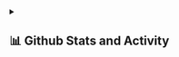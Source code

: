 
<details> 
  <summary><h2>📊 Github Stats and Activity</h2></summary>

  <h3>🔥 Streak Stats</h3>

  <!-- GitHub Readme Streak Stats - https://github.com/Trevor-Muthoka/github-readme-streak-stats -->
  <p>
    <a href="https://github.com/Trevor-Muthoka/github-readme-streak-stats">
      <img title="🔥 Get streak stats for your profile at git.io/streak-stats" alt="Trevor's streak" src="https://streak-stats.demolab.com/?user=Trevor-Muthoka&theme=monokai-metallian&hide_border=true"/>
    </a>
    <p>🔥 Get streak stats for your profile at <a href="https://git.io/streak-stats">git.io/streak-stats</a></p>
  </p>

  <h3>💻 GitHub Profile Stats</h3>

  <!-- https://github.com/anuraghazra/github-readme-stats -->

  <a href="https://github.com/anuraghazra/github-readme-stats"><img alt="Trevor's Github Stats" src="https://denvercoder1-github-readme-stats.vercel.app/api/?username=Trevor-Muthoka&show_icons=true&include_all_commits=true&count_private=true&theme=react&hide_border=true&bg_color=1F222E&title_color=F85D7F&icon_color=F8D866" height="192px"/></a>
  <a href="https://github.com/anuraghazra/github-readme-stats"><img alt="Trevor's Top Languages" src="https://denvercoder1-github-readme-stats.vercel.app/api/top-langs/?username=Trevor-Muthoka&langs_count=8&layout=compact&theme=react&hide_border=true&bg_color=1F222E&title_color=F85D7F&icon_color=F8D866&hide=Jupyter%20Notebook,Roff" height="192px"/></a>
  <br/>

  <b>Note:</b> Top languages is only a metric of the languages my public code consists of and doesn't reflect experience or skill level.
  
  <!-- https://github.com/ashutosh00710/github-readme-activity-graph -->

  <a href="https://github.com/ashutosh00710/github-readme-activity-graph"><img alt="Trevor's Activity Graph" src="https://github-readme-activity-graph.cyclic.app/graph/?username=Trevor-Muthoka&bg_color=1F222E&color=F8D866&line=F85D7F&point=FFFFFF&hide_border=true" /></a>

  <h3>⚡ Recent GitHub Activity</h3>

  <!-- https://github.com/jamesgeorge007/github-activity-readme -->
  <!--START_SECTION:activity-->

1. 🎉 Merged PR [#194](https://github.com/Trevor-Muthoka/readme-typing-svg/pull/194) in [Trevor-Muthoka/readme-typing-svg](https://github.com/Trevor-Muthoka/readme-typing-svg)
2. 🗣 Commented on [#447](https://github.com/Trevor-Muthoka/github-readme-streak-stats/issues/447) in [Trevor-Muthoka/github-readme-streak-stats](https://github.com/Trevor-Muthoka/github-readme-streak-stats)
3. 🗣 Commented on [#574](https://github.com/superfly/docs/issues/574) in [superfly/docs](https://github.com/superfly/docs)
4. 🎉 Merged PR [#715](https://github.com/Trevor-Muthoka/custom-icon-badges/pull/715) in [Trevor-Muthoka/custom-icon-badges](https://github.com/Trevor-Muthoka/custom-icon-badges)
5. 🎉 Merged PR [#714](https://github.com/Trevor-Muthoka/custom-icon-badges/pull/714) in [Trevor-Muthoka/custom-icon-badges](https://github.com/Trevor-Muthoka/custom-icon-badges)
<!--END_SECTION:activity-->

</details>


